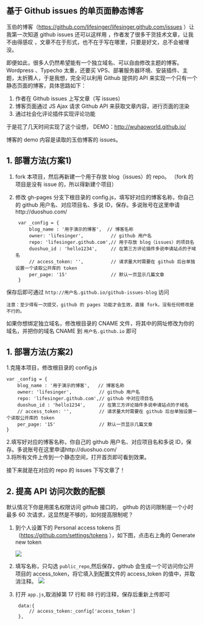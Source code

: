 ## 基于 Github issues 的单页面静态博客

玉伯的博客（https://github.com/lifesinger/lifesinger.github.com/issues ）让我第一次知道 github issues 还可以这样用 ，作者发了很多干货技术文章，让我不由得感叹 ，文章不在于形式，也不在于写在哪里，只要是好文，总不会被埋没。

即便如此，很多人仍然希望能有一个独立域名、可以自由修改主题的博客。Wordpress 、Typecho 太重，还要买 VPS、部署服务器环境、安装插件、主题，太折腾人，于是我想，完全可以利用 Github 提供的 API 来实现一个只有一个静态页面的博客，具体思路如下：

1. 作者在 Github issues 上写文章（写 issues）
2. 博客页面通过 JS Ajax 请求 Github API 来获取文章内容，进行页面的渲染
3. 通过社会化评论插件实现评论功能

于是花了几天时间实现了这个设想， DEMO：http://wuhaoworld.github.io/

博客的 demo 内容是读取的玉伯博客的 issues。

## 1. 部署方法(方案1)

1. fork 本项目，然后再新建一个用于存放 blog（issues）的 repo。 （fork 的项目是没有 issue 的，所以得新建个项目）
2. 修改 gh-pages 分支下根目录的 config.js，填写好对应的博客名称，你自己的 github 用户名、对应项目名、多说 ID，保存。多说账号在这里申请http://duoshuo.com/


        var _config = {
            blog_name : '用于演示的博客',  // 博客名称
            owner: 'lifesinger',          // github 用户名
            repo: 'lifesinger.github.com',// 用于存放 blog（issues）的项目名
            duoshuo_id : 'hello1234',     // 在第三方评论插件多说申请站点的子域名
            // access_token: '',          // 请求量大时需要在 github 后台单独设置一个读取公开库的 token
            per_page: '15'                // 默认一页显示几篇文章
        }


保存后即可通过 `http://用户名.github.io/github-issues-blog` 访问

    注意：至少得有一次提交，github 的 pages 功能才会生效，直接 fork，没有任何修改是不行的。

如果你想绑定独立域名，修改根目录的 CNAME 文件，将其中的网址修改为你的域名，并把你的域名 CNAME 到 `用户名.github.io` 即可

## 1. 部署方法(方案2)

1.克隆本项目，修改根目录的 config.js

    var _config = {
        blog_name : '用于演示的博客',   // 博客名称
        owner: 'lifesinger',          // github 用户名
        repo: 'lifesinger.github.com',// github 中对应项目名
        duoshuo_id : 'hello1234',     // 在第三方评论插件多说申请站点的子域名
        // access_token: '',          // 请求量大时需要在 github 后台单独设置一个读取公开库的 token
        per_page: '15'                // 默认一页显示几篇文章
    }
 
2.填写好对应的博客名称，你自己的 github 用户名、对应项目名和多说 ID，保存。多说账号在这里申请http://duoshuo.com/    
3.将所有文件上传到一个静态空间，打开首页即可看到效果。  

接下来就是在对应的 repo 的 issues 下写文章了！

## 2. 提高 API 访问次数的配额

默认情况下你是用匿名权限访问 github 接口的， github 的访问限制是一个小时最多 60 次请求，这显然是不够的，如何提高限制呢？ 

1. 到个人设置下的 Personal access tokens 页（https://github.com/settings/tokens ），如下图，点击右上角的 Generate new token
    
    ![](http://img-storage.qiniudn.com/15-6-12/56879685.jpg)

2. 填写名称，只勾选 `public_repo`,然后保存，github 会生成一个可访问你公开项目的 access_token，将它填入到配置文件的 access_token 的值中，并取消注释。
    ![](http://img-storage.qiniudn.com/15-6-12/64340386.jpg)
    
3. 打开 `app.js`,取消掉第 17 行和 88 行的注释，保存后重新上传即可

        data:{
            // access_token:_config['access_token']
        },
